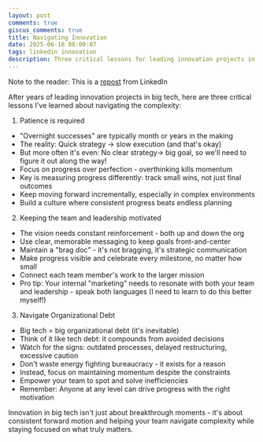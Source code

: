 ```yaml
---
layout: post
comments: true
giscus_comments: true
title: Navigating Innovation
date: 2025-06-18 08:00:07
tags: linkedin innovation
description: Three critical lessons for leading innovation projects in big tech: embracing patience over perfection, keeping teams motivated, and navigating organizational debt.
---
```


Note to the reader: This is a [repost](https://www.linkedin.com/posts/yewjinlim_after-years-of-leading-innovation-projects-activity-7256034640019234816-Vb-G?utm_source=share&utm_medium=member_desktop&rcm=ACoAAAD4xmMBhqAf0RkmEot2NJkJA3gvq31H7Os) from LinkedIn

After years of leading innovation projects in big tech, here are three critical lessons I've learned about navigating the complexity:

1. Patience is required

- "Overnight successes" are typically month or years in the making
- The reality: Quick strategy → slow execution (and that's okay)
- But more often it's even: No clear strategy→ big goal, so we'll need to figure it out along the way!
- Focus on progress over perfection - overthinking kills momentum
- Key is measuring progress differently: track small wins, not just final outcomes
- Keep moving forward incrementally, especially in complex environments
- Build a culture where consistent progress beats endless planning

2. Keeping the team and leadership motivated

- The vision needs constant reinforcement - both up and down the org
- Use clear, memorable messaging to keep goals front-and-center
- Maintain a "brag doc" - it's not bragging, it's strategic communication
- Make progress visible and celebrate every milestone, no matter how small
- Connect each team member's work to the larger mission
- Pro tip: Your internal "marketing" needs to resonate with both your team and leadership - speak both languages (I need to learn to do this better myself!)

3. Navigate Organizational Debt

- Big tech = big organizational debt (it's inevitable)
- Think of it like tech debt: it compounds from avoided decisions
- Watch for the signs: outdated processes, delayed restructuring, excessive caution
- Don't waste energy fighting bureaucracy - it exists for a reason
- Instead, focus on maintaining momentum despite the constraints
- Empower your team to spot and solve inefficiencies
- Remember: Anyone at any level can drive progress with the right motivation

Innovation in big tech isn't just about breakthrough moments - it's about consistent forward motion and helping your team navigate complexity while staying focused on what truly matters.
